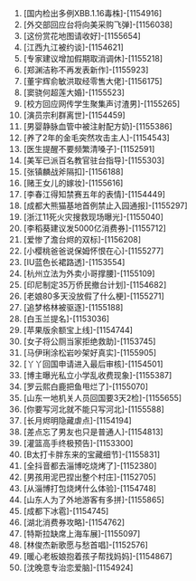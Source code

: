 
1. [国内检出多例XBB.1.16毒株]-[1154916]
1. [外交部回应台将向美采购飞弹]-[1156038]
1. [这份赏花地图请收好]-[1155654]
1. [江西九江被约谈]-[1154621]
1. [专家建议增加假期取消调休]-[1155218]
1. [郑渊洁称不再发表新作]-[1155923]
1. [董宇辉俞敏洪取经零售大佬]-[1156175]
1. [窦骁何超莲大婚]-[1155523]
1. [校方回应网传学生聚集声讨渣男]-[1155265]
1. [演员宗利群离世]-[1154459]
1. [男婴静脉血管中被注射配方奶]-[1155386]
1. [养了2年的金毛突然攻击主人]-[1154543]
1. [医生提醒不要频繁清嗓子]-[1152591]
1. [美军已派百名教官驻台指导]-[1155303]
1. [张镇麟战斧隔扣]-[1156188]
1. [赌王女儿的嫁妆]-[1155616]
1. [李春江得知禁赛五年的表情]-[1154449]
1. [成都大熊猫基地首例禁止入园通报]-[1155297]
1. [浙江11死火灾搜救现场曝光]-[1155040]
1. [李稻葵建议发5000亿消费券]-[1155712]
1. [爱惨了澹台烬的双标]-[1156208]
1. [小樱桃爸爸说保姆怀恨在心]-[1155277]
1. [IU蓝色长裙路透]-[1153554]
1. [杭州立法为外卖小哥撑腰]-[1155109]
1. [印尼制定35万侨民撤台计划]-[1154682]
1. [老娘80多天没放假了什么梗]-[1155271]
1. [追梦格林被驱逐]-[1155188]
1. [白玉兰提名]-[1153036]
1. [苹果版余额宝上线]-[1154744]
1. [女子将公厕当家拒绝救助]-[1153745]
1. [马伊琍涂松岩吵架好真实]-[1155905]
1. [丫丫回国申请进入最后审核]-[1154501]
1. [博主曝光私立小学乱收费现象]-[1155387]
1. [罗云熙白鹿把鱼甩烂了]-[1155070]
1. [山东一地机关人员回国要3天2检]-[1155655]
1. [你要写河北就不能只写河北]-[1155588]
1. [长月烬明隐藏虐点]-[1154194]
1. [差点忘了男友也只是普通人]-[1154813]
1. [灌篮高手终极预告]-[1153300]
1. [B太打卡胖东来的宝藏细节]-[1155831]
1. [全抖音都去淄博吃烧烤了]-[1152380]
1. [男孩用泥巴捏出整个村庄]-[1152705]
1. [从淄博打包烧烤什么体验]-[1154748]
1. [山东人为了外地游客有多拼]-[1155865]
1. [成都下冰雹]-[1154745]
1. [湖北消费券攻略]-[1154762]
1. [特斯拉缺席上海车展]-[1155097]
1. [林俊杰新歌愿与愁首唱]-[1152576]
1. [暖心老板娘抱着孩子帮找妈妈]-[1154867]
1. [沈晚意专治恋爱脑]-[1154924]